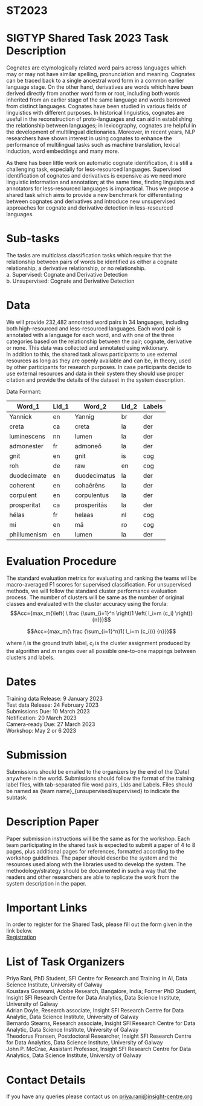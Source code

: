 # ST2023
SIGTYP Shared Task 2023
Task Description
=================
Cognates are etymologically related word pairs across languages which may or may not have similar spelling, pronunciation and meaning. Cognates can be traced back to a single ancestral word form in a common earlier language stage. On the other hand, derivatives are words which have been derived directly from another word form or root, including both words inherited from an earlier stage of the same language and words borrowed from distinct languages. Cognates have been studied in various fields of linguistics with different purposes. In historical linguistics, cognates are useful in the reconstruction of proto-languages and can aid in establishing the relationship between languages; in lexicography, cognates are helpful in the development of multilingual dictionaries. Moreover, in recent years, NLP researchers have shown interest in using cognates to enhance the performance of multilingual tasks such as machine translation, lexical induction, word embeddings and many more.

As there has been little work on automatic cognate identification, it is still a challenging task, especially for less-resourced languages. Supervised identification of cognates and derivatives is expensive as we need more linguistic information and annotation; at the same time, finding linguists and annotators for less-resourced languages is impractical. Thus we propose a shared task which aims to provide a new benchmark for differentiating between cognates and derivatives and introduce new unsupervised approaches for cognate and derivative detection in less-resourced languages. 

Sub-tasks
===========
The tasks are multiclass classification tasks which require that the relationship between pairs of words be identified as either a cognate relationship, a derivative relationship, or no relationship.<br>
a. Supervised: Cognate and Derivative Detection <br>
b. Unsupervised: Cognate and Derivative Detection <br>

Data
======
We will provide 232,482 annotated word pairs in 34 languages, including both high-resourced and less-resourced languages. Each word pair is annotated with a language for each word, and with one of the three categories based on the relationship between the pair; cognate, derivative or none. This data was collected and annotated using wiktionary. <br>
In addition to this, the shared task allows participants to use external resources as long as they are openly available and can be, in theory, used by other participants for research purposes. In case participants decide to use external resources and data in their system they should use proper citation and provide the details of the dataset in the system description.

Data Formant:

| Word_1 | LId_1 |  Word_2 |  LId_2 | Labels |
| ------ | ----- | ------- | ------ | ------ |
| Yannick | en |  Yannig |  br | der         |
| creta | ca |  creta |  la | der            |
| luminescens | nn |  lumen |  la | der      |
| admonester | fr |  admoneō |  la | der|
| gnit | en |  gnit |  is | cog|
| roh | de |  raw |  en | cog|
| duodecimate | en |  duodecimatus |  la | der|
| coherent | en |  cohaērēns |  la | der|
| corpulent | en |  corpulentus |  la | der|
| prosperitat | ca |  prosperitās |  la | der|
| hélas | fr |  helaas |  nl | cog|
| mi | en |  mă |  ro | cog|
| phillumenism | en |  lumen |  la | der|

Evaluation Procedure
=======================
The standard evaluation metrics for evaluating and ranking the teams will be macro-averaged F1 scores for supervised classification. For unsupervised methods, we will follow the standard cluster performance evaluation process. The number of clusters will be same as the number of original classes and evaluated with the cluster accuracy using the forula:
		$$Acc={max_m{\left( \ frac {\sum_{i=1}^n \right)1 \left( l_i=m (c_i) \right)} {n}}}$$

$$Acc={max_m{\ frac {\sum_{i=1}^n)1( l_i=m (c_i))} {n}}}$$

where $l_i$ is the ground truth label, $c_i$ is the cluster assignment produced by the algorithm and $m$ ranges over all possible one-to-one mappings between clusters and labels.

Dates
=========
Training data Release: 9 January 2023 <br>
Test data Release: 24 February 2023 <br>
Submissions Due: 10 March 2023 <br>
Notification: 20 March 2023 <br>
Camera-ready Due: 27 March 2023 <br>
Workshop: May 2 or 6 2023 <br>

Submission
==================
Submissions should be emailed to the organizers by the end of the (Date) anywhere in the world. Submissions should follow the format of the training label files, with tab-separated file word pairs, LIds and Labels.
Files should be named as {team name}_{unsupervised/supervised} to indicate the subtask. 


Description Paper
==================
Paper submission instructions will be the same as for the workshop. Each team participating in the shared task is expected to submit a paper of 4 to 8 pages, plus additional pages for references, formatted according to the workshop guidelines. The paper should describe the system and the resources used along with the libraries used to develop the system. The methodology/strategy should be documented in such a way that the readers and other researchers are able to replicate the work from the system description in the paper. 

Important Links
==================
In order to register for the Shared Task, please fill out the form given in the link below.<br>
[Registration](https://docs.google.com/forms/d/e/1FAIpQLSd8cPggOcbDvDnbzkyNUJgBw-c1EjOMmiuq7VkCx1zUfSuGOA/viewform?usp=sf_link)

List of Task Organizers
================
Priya Rani, PhD Student, SFI  Centre for Research and Training in AI, Data Science Institute, University of Galway <br>
Koustava Goswami, Adobe Research, Bangalore, India; Former PhD Student, Insight SFI Research Centre for Data Analytics, Data Science Institute, University of Galway <br>
Adrian Doyle,  Research associate, Insight SFI Research Centre for Data Analytic, Data Science Institute, University of Galway <br>
Bernardo Stearns, Research associate, Insight SFI Research Centre for Data Analytic, Data Science Institute, University of Galway <br>
Theodorus Fransen, Postdoctoral Researcher, Insight SFI Research Centre for Data Analytics, Data Science Institute, University of Galway <br>
John P. McCrae, Assistant Professor, Insight SFI Research Centre for Data Analytics, Data Science Institute, University of Galway

Contact Details
================
If you have any queries please contact us on 
priya.rani@insight-centre.org



